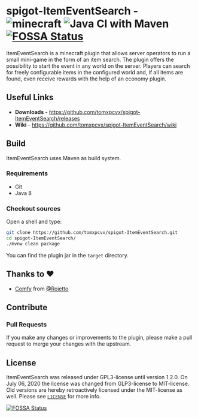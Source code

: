 # spigot-ItemEventSearch - ![minecraft](https://img.shields.io/static/v1?label=minecraft&message=1.16.1&color=green) ![Java CI with Maven](https://github.com/tomxpcvx/spigot-ItemEventSearch/workflows/Java%20CI%20with%20Maven/badge.svg?branch=main) [![FOSSA Status](https://app.fossa.io/api/projects/git%2Bgithub.com%2Ftomxpcvx%2Fspigot-ItemEventSearch.svg?type=shield)](https://app.fossa.io/projects/git%2Bgithub.com%2Ftomxpcvx%2Fspigot-ItemEventSearch?ref=badge_shield)

ItemEventSearch is a minecraft plugin that allows server operators to run a small mini-game in the form of an item search. 
The plugin offers the possibility to start the event in any world on the server.
Players can search for freely configurable items in the configured world and, if all items are found, even receive rewards with the help of an economy plugin.

## Useful Links

* **Downloads** - <https://github.com/tomxpcvx/spigot-ItemEventSearch/releases>
* **Wiki** - <https://github.com/tomxpcvx/spigot-ItemEventSearch/wiki>

## Build

ItemEventSearch uses Maven as build system.

### Requirements

* Git
* Java 8

### Checkout sources

Open a shell and type:

```bash
git clone https://github.com/tomxpcvx/spigot-ItemEventSearch.git
cd spigot-ItemEventSearch/
./mvnw clean package
```

You can find the plugin jar in the `target` directory.

## Thanks to ❤
- [Comfy](https://github.com/Rojetto/Comfy) from [@Rojetto](https://github.com/Rojetto)

## Contribute

### Pull Requests

If you make any changes or improvements to the plugin, please make a pull request to merge your changes with the upstream.

## License

ItemEventSearch was released under GPL3-license until version 1.2.0. On July 06, 2020 the license was changed from GLP3-license to MIT-license. Old versions are hereby retroactively licensed under the MIT-license as well. Please see [`LICENSE`](https://github.com/tomxpcvx/spigot-ItemEventSearch/blob/main/LICENSE) for more info.

[![FOSSA Status](https://app.fossa.io/api/projects/git%2Bgithub.com%2Ftomxpcvx%2Fspigot-ItemEventSearch.svg?type=large)](https://app.fossa.io/projects/git%2Bgithub.com%2Ftomxpcvx%2Fspigot-ItemEventSearch?ref=badge_large)
